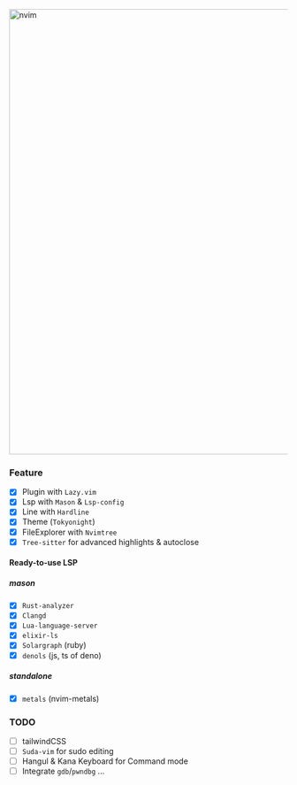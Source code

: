 
<img width="805" alt="nvim" src="https://github.com/user-attachments/assets/3e9b7e70-2be0-4595-9a4e-a3539c932429">

### Feature
- [X] Plugin with `Lazy.vim`
- [X] Lsp with `Mason` & `Lsp-config`
- [X] Line with `Hardline`
- [X] Theme (`Tokyonight`)
- [X] FileExplorer with `Nvimtree`
- [X] `Tree-sitter` for advanced highlights & autoclose
#### Ready-to-use LSP
##### mason
- [X] `Rust-analyzer`
- [X] `Clangd`
- [X] `Lua-language-server`
- [X] `elixir-ls`
- [X] `Solargraph` (ruby)
- [X] `denols` (js, ts of deno)
##### standalone
- [X] `metals` (nvim-metals)

### TODO
- [ ] tailwindCSS
- [ ] `Suda-vim` for sudo editing
- [ ] Hangul & Kana Keyboard for Command mode
- [ ] Integrate `gdb`/`pwndbg` ...
